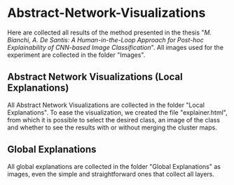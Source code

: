 # Abstract-Network-Visualizations

Here are collected all results of the method presented in the thesis "*M. Bianchi, A. De Santis: A Human-in-the-Loop Approach for Post-hoc Explainability of CNN-based Image Classification*". All images used for the experiment are collected in the folder "Images".

## Abstract Network Visualizations (Local Explanations)

All Abstract Network Visualizations are collected in the folder "Local Explanations". To ease the visualization, we created the file "explainer.html", from which it is possible to select the desired class, an image of the class and whether to see the results with or without merging the cluster maps.

## Global Explanations

All global explanations are collected in the folder "Global Explanations" as images, even the simple and straightforward ones that collect all layers.
